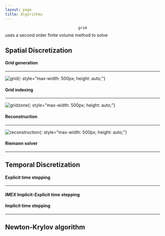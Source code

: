 ```yaml
---
layout: page
title: Algorithms
---
```


$$\mathtt{grim}$$ uses a second order finite volume method to solve 
## Spatial Discretization

#### Grid generation
---
![grid](../grid.png){: style="max-width: 500px; height: auto;"}

#### Grid indexing
---
![gridzone](../gridzone.png){: style="max-width: 500px; height: auto;"}

#### Reconstruction
---
![reconstruction](../reconstruction.png){: style="max-width: 500px; height: auto;"}

#### Riemann solver
---

## Temporal Discretization

#### Explicit time stepping
---

#### _IMEX_ Implicit-Explicit time stepping

#### Implicit time stepping
---

## Newton-Krylov algorithm

